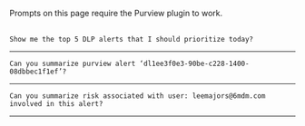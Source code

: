 Prompts on this page require the Purview plugin to work.
<br><br>
```
Show me the top 5 DLP alerts that I should prioritize today?
```
---
```
Can you summarize purview alert ‘dl1ee3f0e3-90be-c228-1400-08dbbec1f1ef’?
```
---
```
Can you summarize risk associated with user: leemajors@6mdm.com involved in this alert?
```
---

